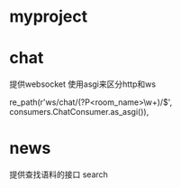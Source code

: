 # myproject

# chat 
提供websocket
使用asgi来区分http和ws

re_path(r'ws/chat/(?P<room_name>\w+)/$', consumers.ChatConsumer.as_asgi()),

# news
提供查找语料的接口 search